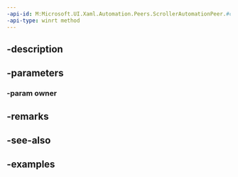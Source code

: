```yaml
---
-api-id: M:Microsoft.UI.Xaml.Automation.Peers.ScrollerAutomationPeer.#ctor(Microsoft.UI.Xaml.Controls.Primitives.Scroller)
-api-type: winrt method
---
```


## -description

## -parameters

### -param owner

## -remarks

## -see-also

## -examples


